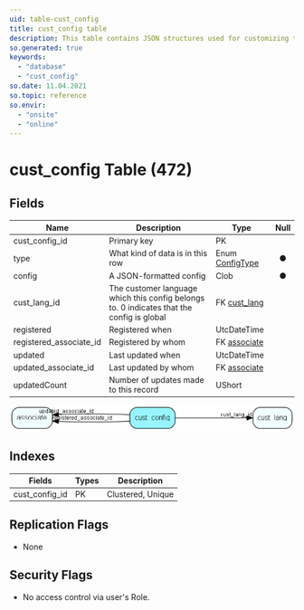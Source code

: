 ```yaml
---
uid: table-cust_config
title: cust_config table
description: This table contains JSON structures used for customizing the customer center
so.generated: true
keywords:
  - "database"
  - "cust_config"
so.date: 11.04.2021
so.topic: reference
so.envir:
  - "onsite"
  - "online"
---
```


# cust\_config Table (472)

## Fields

| Name | Description | Type | Null |
|------|-------------|------|:----:|
|cust\_config\_id|Primary key|PK| |
|type|What kind of data is in this row|Enum [ConfigType](enums/configtype.md)|&#x25CF;|
|config|A JSON-formatted config|Clob|&#x25CF;|
|cust\_lang\_id|The customer language which this config belongs to. 0 indicates that the config is global|FK [cust_lang](cust-lang.md)| |
|registered|Registered when|UtcDateTime| |
|registered\_associate\_id|Registered by whom|FK [associate](associate.md)| |
|updated|Last updated when|UtcDateTime| |
|updated\_associate\_id|Last updated by whom|FK [associate](associate.md)| |
|updatedCount|Number of updates made to this record|UShort| |


![cust_config table relationship diagram](./media/cust_config.png)

## Indexes

| Fields | Types | Description |
|--------|-------|-------------|
|cust\_config\_id |PK |Clustered, Unique |

## Replication Flags

* None

## Security Flags

* No access control via user's Role.


